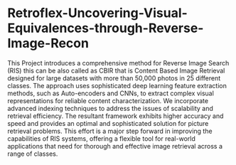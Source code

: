 # Retroflex-Uncovering-Visual-Equivalences-through-Reverse-Image-Recon
This Project introduces a comprehensive method for Reverse Image Search (RIS) this can be also called as CBIR that is Content Based Image Retrieval designed for large datasets with more than 50,000 photos in 25 different classes. The approach uses sophisticated deep learning feature extraction methods, such as Auto-encoders and CNNs, to extract complex visual representations for reliable content characterization. We incorporate advanced indexing techniques to address the issues of scalability and retrieval efficiency. The resultant framework exhibits higher accuracy and speed and provides an optimal and sophisticated solution for picture retrieval problems. This effort is a major step forward in improving the capabilities of RIS systems, offering a flexible tool for real-world applications that need for thorough and effective image retrieval across a range of classes.

